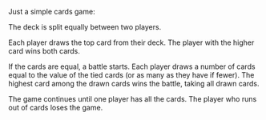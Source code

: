 Just a simple cards game:

The deck is split equally between two players.

Each player draws the top card from their deck.
The player with the higher card wins both cards.

If the cards are equal, a battle starts.
Each player draws a number of cards equal to the value of the tied cards (or as many as they have if fewer).
The highest card among the drawn cards wins the battle, taking all drawn cards.

The game continues until one player has all the cards.
The player who runs out of cards loses the game.

